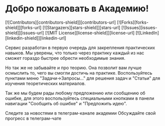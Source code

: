 # Добро пожаловать в Академию!

[![Contributors][contributors-shield]][contributors-url]
[![Forks][forks-shield]][forks-url]
[![Stargazers][stars-shield]][stars-url]
[![Issues][issues-shield]][issues-url]
[![MIT License][license-shield]][license-url]
[![LinkedIn][linkedin-shield]][linkedin-url]

 
Сервис разработан в первую очередь для закрепления практических навыков.
Мы уверены, что только через практику каждый из нас сможет гораздо быстрее обрести необходимые знания.

Но так же не забывайте и про теорию. Она позволит вам лучше осмыслить то, чего вы смогли достичь на практике.
Воспользуйтесь пунктами меню "Задачи->Запросы..." для решения задач и "Статьи" для изучения теоретических материалов.

Так же мы будем рады любому предложению или сообщению об ошибке, для этого воспользуйтесь специальными кнопками в
панели навигации "Сообщить об ошибке" и "Предложить идею". 

Следите за новостями в  телеграм-канале академии
Обсуждайте свой прогресс в  телеграм-чате
